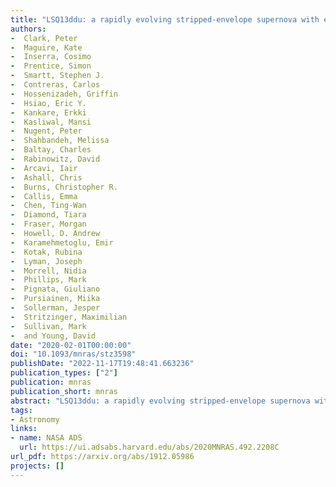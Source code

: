 ```yaml
---
title: "LSQ13ddu: a rapidly evolving stripped-envelope supernova with early circumstellar interaction signatures"
authors:
-  Clark, Peter
-  Maguire, Kate
-  Inserra, Cosimo
-  Prentice, Simon
-  Smartt, Stephen J.
-  Contreras, Carlos
-  Hossenizadeh, Griffin
-  Hsiao, Eric Y.
-  Kankare, Erkki
-  Kasliwal, Mansi
-  Nugent, Peter
-  Shahbandeh, Melissa
-  Baltay, Charles
-  Rabinowitz, David
-  Arcavi, Iair
-  Ashall, Chris
-  Burns, Christopher R.
-  Callis, Emma
-  Chen, Ting-Wan
-  Diamond, Tiara
-  Fraser, Morgan
-  Howell, D. Andrew
-  Karamehmetoglu, Emir
-  Kotak, Rubina
-  Lyman, Joseph
-  Morrell, Nidia
-  Phillips, Mark
-  Pignata, Giuliano
-  Pursiainen, Miika
-  Sollerman, Jesper
-  Stritzinger, Maximilian
-  Sullivan, Mark
-  and Young, David
date: "2020-02-01T00:00:00"
doi: "10.1093/mnras/stz3598"
publishDate: "2022-11-17T19:48:41.663236"
publication_types: ["2"]
publication: mnras
publication_short: mnras
abstract: "LSQ13ddu: a rapidly evolving stripped-envelope supernova with early circumstellar interaction signatures"
tags:
- Astronomy
links:
- name: NASA ADS
  url: https://ui.adsabs.harvard.edu/abs/2020MNRAS.492.2208C
url_pdf: https://arxiv.org/abs/1912.05986
projects: []
---
```

